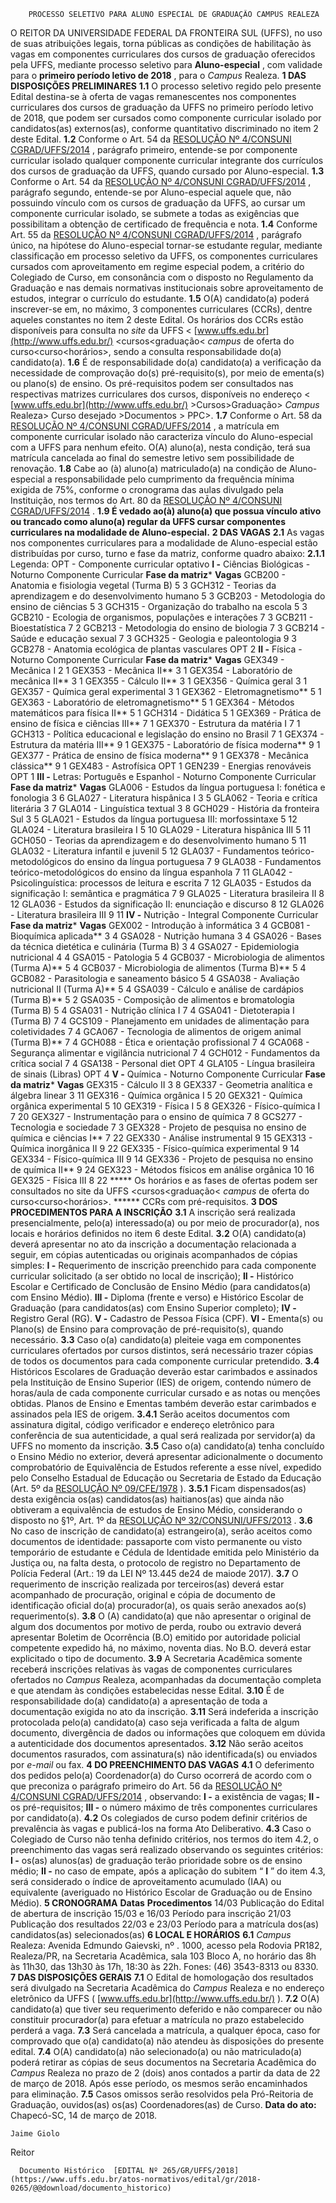         PROCESSO SELETIVO PARA ALUNO ESPECIAL DE GRADUAÇÃO CAMPUS REALEZA  

 O REITOR DA UNIVERSIDADE FEDERAL DA FRONTEIRA SUL (UFFS), no uso de suas atribuições legais, torna públicas as condições de habilitação às vagas em componentes curriculares dos cursos de graduação oferecidos pela UFFS, mediante processo seletivo para **Aluno-especial** , com validade para o **primeiro período letivo de 2018** , para o *Campus* Realeza.  **1 DAS DISPOSIÇÕES PRELIMINARES**  **1.1** O processo seletivo regido pelo presente Edital destina-se à oferta de vagas remanescentes nos componentes curriculares dos cursos de graduação da UFFS no primeiro período letivo de 2018, que podem ser cursados como componente curricular isolado por candidatos(as) externos(as), conforme quantitativo discriminado no item 2 deste Edital. **1.2** Conforme o Art. 54 da [RESOLUÇÃO Nº 4/CONSUNI CGRAD/UFFS/2014](https://www.uffs.edu.br/atos-normativos/resolucao/consunicgrad/2014-0004)  , parágrafo primeiro, entende-se por componente curricular isolado qualquer componente curricular integrante dos currículos dos cursos de graduação da UFFS, quando cursado por Aluno-especial. **1.3** Conforme o Art. 54 da [RESOLUÇÃO Nº 4/CONSUNI CGRAD/UFFS/2014](https://www.uffs.edu.br/atos-normativos/resolucao/consunicgrad/2014-0004)  , parágrafo segundo, entende-se por Aluno-especial aquele que, não possuindo vínculo com os cursos de graduação da UFFS, ao cursar um componente curricular isolado, se submete a todas as exigências que possibilitam a obtenção de certificado de frequência e nota. **1.4** Conforme Art. 55 da [RESOLUÇÃO Nº 4/CONSUNI CGRAD/UFFS/2014](https://www.uffs.edu.br/atos-normativos/resolucao/consunicgrad/2014-0004)  , parágrafo único, na hipótese do Aluno-especial tornar-se estudante regular, mediante classificação em processo seletivo da UFFS, os componentes curriculares cursados com aproveitamento em regime especial podem, a critério do Colegiado de Curso, em consonância com o disposto no Regulamento da Graduação e nas demais normativas institucionais sobre aproveitamento de estudos, integrar o currículo do estudante. **1.5** O(A) candidato(a) poderá inscrever-se em, no máximo, 3 componentes curriculares (CCRs), dentre aqueles constantes no item 2 deste Edital. Os horários dos CCRs estão disponíveis para consulta no *site* da UFFS < [www.uffs.edu.br](http://www.uffs.edu.br/)  <cursos<graduação< *campus* de oferta do curso<curso<horários>, sendo a consulta responsabilidade do(a) candidato(a). **1.6** É de responsabilidade do(a) candidato(a) a verificação da necessidade de comprovação do(s) pré-requisito(s), por meio de ementa(s) ou plano(s) de ensino. Os pré-requisitos podem ser consultados nas respectivas matrizes curriculares dos cursos, disponíveis no endereço < [www.uffs.edu.br](http://www.uffs.edu.br/)  >Cursos>Graduação> *Campus* Realeza> Curso desejado >Documentos > PPC>. **1.7** Conforme o Art. 58 da [RESOLUÇÃO Nº 4/CONSUNI CGRAD/UFFS/2014](https://www.uffs.edu.br/atos-normativos/resolucao/consunicgrad/2014-0004)  , a matrícula em componente curricular isolado não caracteriza vínculo do Aluno-especial com a UFFS para nenhum efeito. O(A) aluno(a), nesta condição, terá sua matrícula cancelada ao final do semestre letivo sem possibilidade de renovação. **1.8** Cabe ao (à) aluno(a) matriculado(a) na condição de Aluno-especial a responsabilidade pelo cumprimento da frequência mínima exigida de 75%, conforme o cronograma das aulas divulgado pela Instituição, nos termos do Art. 80 da [RESOLUÇÃO Nº 4/CONSUNI CGRAD/UFFS/2014](https://www.uffs.edu.br/atos-normativos/resolucao/consunicgrad/2014-0004)  . **1.9 É vedado ao(à) aluno(a) que possua vínculo ativo ou trancado como aluno(a) regular da UFFS cursar componentes curriculares na modalidade de Aluno-especial.**   **2 DAS VAGAS**  **2.1** As vagas nos componentes curriculares para a modalidade de Aluno-especial estão distribuídas por curso, turno e fase da matriz, conforme quadro abaixo: **2.1.1** Legenda: OPT - Componente curricular optativo **I -** Ciências Biológicas - Noturno     Componente Curricular   **Fase da matriz***    **Vagas**      GCB200 - Anatomia e fisiologia vegetal (Turma B)   5   3     GCH312 - Teorias da aprendizagem e do desenvolvimento humano   5   3     GCB203 - Metodologia do ensino de ciências   5   3     GCH315 - Organização do trabalho na escola   5   3     GCB210 - Ecologia de organismos, populações e interações   7   3     GCB211 - Bioestatística   7   2     GCB213 - Metodologia do ensino de biologia   7   3     GCB214 - Saúde e educação sexual   7   3     GCH325 - Geologia e paleontologia   9   3     GCB278 - Anatomia ecológica de plantas vasculares   OPT   2     **II -** Física - Noturno     Componente Curricular   **Fase da matriz***    **Vagas**      GEX349 - Mecânica I   2   1     GEX353 - Mecânica II**   3   1     GEX354 - Laboratório de mecânica II**   3   1     GEX355 - Cálculo II**   3   1     GEX356 - Química geral   3   1     GEX357 - Química geral experimental   3   1     GEX362 - Eletromagnetismo**   5   1     GEX363 - Laboratório de eletromagnetismo**   5   1     GEX364 - Métodos matemáticos para física II**   5   1     GCH314 - Didática   5   1     GEX369 - Prática de ensino de física e ciências III**   7   1     GEX370 - Estrutura da matéria I   7   1     GCH313 - Política educacional e legislação do ensino no Brasil   7   1     GEX374 - Estrutura da matéria III**   9   1     GEX375 - Laboratório de física moderna**   9   1     GEX377 - Prática de ensino de física moderna**   9   1     GEX378 - Mecânica clássica**   9   1     GEX483 - Astrofísica   OPT   1     GEN239 - Energias renováveis   OPT   1     **III -** Letras: Português e Espanhol - Noturno     Componente Curricular   **Fase da matriz***    **Vagas**      GLA006 - Estudos da língua portuguesa I: fonética e fonologia   3   6     GLA027 - Literatura hispânica I   3   5     GLA062 - Teoria e crítica literária   3   7     GLA014 - Linguística textual   3   8     GCH029 - História da fronteira Sul   3   5     GLA021 - Estudos da língua portuguesa III: morfossintaxe   5   12     GLA024 - Literatura brasileira I   5   10     GLA029 - Literatura hispânica III   5   11     GCH050 - Teorias da aprendizagem e do desenvolvimento humano   5   11     GLA032 - Literatura infantil e juvenil   5   12     GLA037 - Fundamentos teórico-metodológicos do ensino da língua portuguesa   7   9     GLA038 - Fundamentos teórico-metodológicos do ensino da língua espanhola   7   11     GLA042 - Psicolinguística: processos de leitura e escrita   7   12     GLA035 - Estudos da significação I: semântica e pragmática   7   9     GLA025 - Literatura brasileira II   8   12     GLA036 - Estudos da significação II: enunciação e discurso   8   12     GLA026 - Literatura brasileira III   9   11     **IV -** Nutrição - Integral     Componente Curricular   **Fase da matriz***    **Vagas**      GEX002 - Introdução à informática   3   4     GCB081 - Bioquímica aplicada**   3   4     GSA028 - Nutrição humana   3   4     GSA026 - Bases da técnica dietética e culinária (Turma B)   3   4     GSA027 - Epidemiologia nutricional   4   4     GSA015 - Patologia   5   4     GCB037 - Microbiologia de alimentos (Turma A)**   5   4     GCB037 - Microbiologia de alimentos (Turma B)**   5   4     GCB082 - Parasitologia e saneamento básico   5   4     GSA038 - Avaliação nutricional II (Turma A)**   5   4     GSA039 - Cálculo e análise de cardápios (Turma B)**   5   2     GSA035 - Composição de alimentos e bromatologia (Turma B)   5   4     GSA031 - Nutrição clínica I   7   4     GSA041 - Dietoterapia I (Turma B)   7   4     GCS109 - Planejamento em unidades de alimentação para coletividades   7   4     GCA067 - Tecnologia de alimentos de origem animal (Turma B)**   7   4     GCH088 - Ética e orientação profissional   7   4     GCA068 - Segurança alimentar e vigilância nutricional   7   4     GCH012 - Fundamentos da crítica social   7   4     GSA138 - Personal diet   OPT   4     GLA105 - Língua brasileira de sinais (Libras)   OPT   4     **V -** Química - Noturno     Componente Curricular   **Fase da matriz***    **Vagas**      GEX315 - Cálculo II   3   8     GEX337 - Geometria analítica e álgebra linear   3   11     GEX316 - Química orgânica I   5   20     GEX321 - Química orgânica experimental   5   10     GEX319 - Física I   5   8     GEX326 - Físico-química I   7   20     GEX327 - Instrumentação para o ensino de química   7   8     GCS277 - Tecnologia e sociedade   7   3     GEX328 - Projeto de pesquisa no ensino de química e ciências I**   7   22     GEX330 - Análise instrumental   9   15     GEX313 - Química inorgânica II   9   22     GEX335 - Físico-química experimental   9   14     GEX334 - Físico-química III   9   14     GEX336 - Projeto de pesquisa no ensino de química II**   9   24     GEX323 - Métodos físicos em análise orgânica   10   16     GEX325 - Física III   8   22     ***** Os horários e as fases de ofertas podem ser consultados no site da UFFS <cursos<graduação< *campus* de oferta do curso<curso<horários>. ****** CCRs com pré-requisitos.  **3 DOS PROCEDIMENTOS PARA A INSCRIÇÃO**  **3.1** A inscrição será realizada presencialmente, pelo(a) interessado(a) ou por meio de procurador(a), nos locais e horários definidos no item 6 deste Edital. **3.2** O(A) candidato(a) deverá apresentar no ato da inscrição a documentação relacionada a seguir, em cópias autenticadas ou originais acompanhados de cópias simples: **I -** Requerimento de inscrição preenchido para cada componente curricular solicitado (a ser obtido no local de inscrição); **II -** Histórico Escolar e Certificado de Conclusão de Ensino Médio (para candidatos(a) com Ensino Médio). **III -** Diploma (frente e verso) e Histórico Escolar de Graduação (para candidatos(as) com Ensino Superior completo); **IV -** Registro Geral (RG). **V -** Cadastro de Pessoa Física (CPF). **VI -** Ementa(s) ou Plano(s) de Ensino para comprovação de pré-requisito(s), quando necessário. **3.3** Caso o(a) candidato(a) pleiteie vaga em componentes curriculares ofertados por cursos distintos, será necessário trazer cópias de todos os documentos para cada componente curricular pretendido. **3.4** Históricos Escolares de Graduação deverão estar carimbados e assinados pela Instituição de Ensino Superior (IES) de origem, contendo número de horas/aula de cada componente curricular cursado e as notas ou menções obtidas. Planos de Ensino e Ementas também deverão estar carimbados e assinados pela IES de origem. **3.4.1** Serão aceitos documentos com assinatura digital, código verificador e endereço eletrônico para conferência de sua autenticidade, a qual será realizada por servidor(a) da UFFS no momento da inscrição. **3.5** Caso o(a) candidato(a) tenha concluído o Ensino Médio no exterior, deverá apresentar adicionalmente o documento comprobatório de Equivalência de Estudos referente a esse nível, expedido pelo Conselho Estadual de Educação ou Secretaria de Estado da Educação (Art. 5º da [RESOLUÇÃO Nº 09/CFE/1978](http://www.dmat.ufpe.br/gradua/deposito/leg_academica/matricula/resolucao_09_78_1978_cfe.htm)  ). **3.5.1** Ficam dispensados(as) desta exigência os(as) candidatos(as) haitianos(as) que ainda não obtiveram a equivalência de estudos de Ensino Médio, considerando o disposto no §1º, Art. 1º da [RESOLUÇÃO Nº 32/CONSUNI/UFFS/2013](https://www.uffs.edu.br/atos-normativos/resolucao/consuni/2013-0032)  . **3.6** No caso de inscrição de candidato(a) estrangeiro(a), serão aceitos como documentos de identidade: passaporte com visto permanente ou visto temporário de estudante e Cédula de Identidade emitida pelo Ministério da Justiça ou, na falta desta, o protocolo de registro no Departamento de Polícia Federal (Art.: 19 da LEI Nº 13.445 de24 de maiode 2017). **3.7** O requerimento de inscrição realizada por terceiros(as) deverá estar acompanhado de procuração, original e cópia de documento de identificação oficial do(a) procurador(a), os quais serão anexados ao(s) requerimento(s). **3.8** O (A) candidato(a) que não apresentar o original de algum dos documentos por motivo de perda, roubo ou extravio deverá apresentar Boletim de Ocorrência (B.O) emitido por autoridade policial competente expedido há, no máximo, noventa dias. No B.O. deverá estar explicitado o tipo de documento. **3.9** A Secretaria Acadêmica somente receberá inscrições relativas às vagas de componentes curriculares ofertados no *Campus* Realeza, acompanhadas da documentação completa e que atendam às condições estabelecidas nesse Edital. **3.10** É de responsabilidade do(a) candidato(a) a apresentação de toda a documentação exigida no ato da inscrição. **3.11** Será indeferida a inscrição protocolada pelo(a) candidato(a) caso seja verificada a falta de algum documento, divergência de dados ou informações que coloquem em dúvida a autenticidade dos documentos apresentados. **3.12** Não serão aceitos documentos rasurados, com assinatura(s) não identificada(s) ou enviados por *e-mail* ou fax.  **4 DO PREENCHIMENTO DAS VAGAS**  **4.1** O deferimento dos pedidos pelo(a) Coordenador(a) do Curso ocorrerá de acordo com o que preconiza o parágrafo primeiro do Art. 56 da [RESOLUÇÃO Nº 4/CONSUNI CGRAD/UFFS/2014](https://www.uffs.edu.br/atos-normativos/resolucao/consunicgrad/2014-0004)  , observando: **I -** a existência de vagas; **II -** os pré-requisitos; **III -** o número máximo de três componentes curriculares por candidato(a). **4.2** Os colegiados de curso podem definir critérios de prevalência às vagas e publicá-los na forma Ato Deliberativo. **4.3** Caso o Colegiado de Curso não tenha definido critérios, nos termos do item 4.2, o preenchimento das vagas será realizado observando os seguintes critérios: **I -** os(as) alunos(as) de graduação terão prioridade sobre os de ensino médio; **II -** no caso de empate, após a aplicação do subitem “ **I** ” do item 4.3, será considerado o índice de aproveitamento acumulado (IAA) ou equivalente (averiguado no Histórico Escolar de Graduação ou de Ensino Médio).  **5 CRONOGRAMA**      **Datas**    **Procedimentos**      14/03   Publicação do Edital de abertura de inscrição     15/03 e 16/03   Período para inscrição     21/03   Publicação dos resultados     22/03 e 23/03   Período para a matrícula dos(as) candidatos(as) selecionados(as)      **6 LOCAL E HORÁRIOS**  **6.1**  *Campus* Realeza: Avenida Edmundo Gaievski, nº . 1000, acesso pela Rodovia PR182, Realeza/PR, na Secretaria Acadêmica, sala 103 Bloco A, no horário das 8h às 11h30, das 13h30 às 17h, 18:30 às 22h. Fones: (46) 3543-8313 ou 8330.  **7 DAS DISPOSIÇÕES GERAIS**  **7.1** O Edital de homologação dos resultados será divulgado na Secretaria Acadêmica do *Campus* Realeza e no endereço eletrônico da UFFS ( [www.uffs.edu.br](http://www.uffs.edu.br/)  ). **7.2** O(A) candidato(a) que tiver seu requerimento deferido e não comparecer ou não constituir procurador(a) para efetuar a matrícula no prazo estabelecido perderá a vaga. **7.3** Será cancelada a matrícula, a qualquer época, caso for comprovado que o(a) candidato(a) não atendeu às disposições do presente edital. **7.4** O(A) candidato(a) não selecionado(a) ou não matriculado(a) poderá retirar as cópias de seus documentos na Secretaria Acadêmica do *Campus* Realeza no prazo de 2 (dois) anos contados a partir da data de 22 de março de 2018. Após esse período, os mesmos serão encaminhados para eliminação. **7.5** Casos omissos serão resolvidos pela Pró-Reitoria de Graduação, ouvidos(as) os(as) Coordenadores(as) de Curso.      **Data do ato:** Chapecó-SC, 14 de março de 2018.   
 

    Jaime Giolo   
 Reitor 

      Documento Histórico  [EDITAL Nº 265/GR/UFFS/2018](https://www.uffs.edu.br/atos-normativos/edital/gr/2018-0265/@@download/documento_historico)     
      